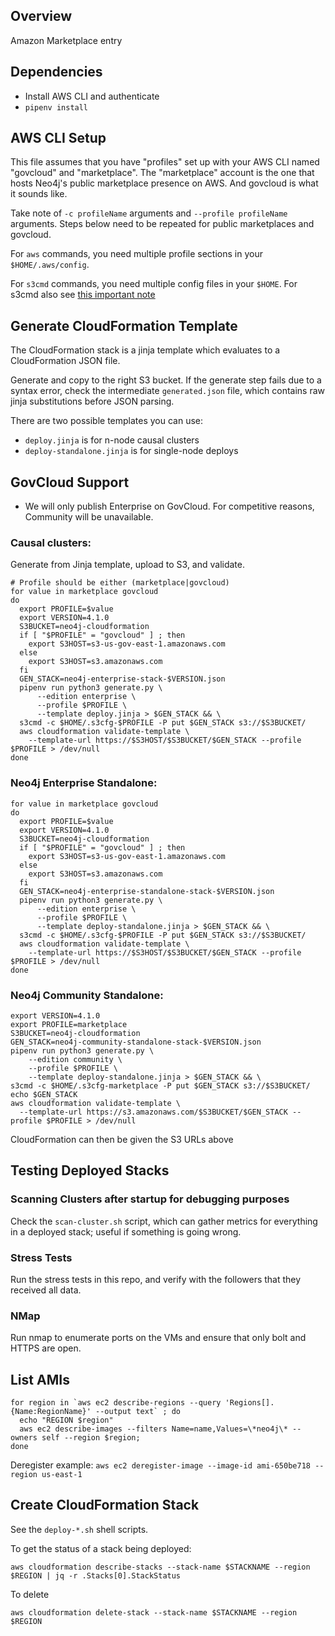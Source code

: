 ## Overview

Amazon Marketplace entry

## Dependencies

* Install AWS CLI and authenticate
* `pipenv install`

## AWS CLI Setup

This file assumes that you have "profiles" set up with your AWS CLI named "govcloud" and
"marketplace".   The "marketplace" account is the one that hosts Neo4j's public marketplace
presence on AWS.  And govcloud is what it sounds like.

Take note of `-c profileName` arguments and `--profile profileName` arguments.   Steps
below need to be repeated for public marketplaces and govcloud.

For `aws` commands, you need multiple profile sections in your `$HOME/.aws/config`.

For `s3cmd` commands, you need multiple config files in your `$HOME`.  For s3cmd also see [this important note](https://stanlemon.net/2013/05/23/s3cmd-and-govcloud/)

## Generate CloudFormation Template

The CloudFormation stack is a jinja template which evaluates to a CloudFormation JSON file.

Generate and copy to the right S3 bucket.  If the generate step fails due to a syntax
error, check the intermediate `generated.json` file, which contains raw jinja substitutions
before JSON parsing.

There are two possible templates you can use:
* `deploy.jinja` is for n-node causal clusters
* `deploy-standalone.jinja` is for single-node deploys

## GovCloud Support

- We will only publish Enterprise on GovCloud.  For competitive reasons, Community will be
unavailable.

### Causal clusters:

Generate from Jinja template, upload to S3, and validate.

```
# Profile should be either (marketplace|govcloud)
for value in marketplace govcloud
do
  export PROFILE=$value
  export VERSION=4.1.0
  S3BUCKET=neo4j-cloudformation
  if [ "$PROFILE" = "govcloud" ] ; then
    export S3HOST=s3-us-gov-east-1.amazonaws.com
  else 
    export S3HOST=s3.amazonaws.com
  fi
  GEN_STACK=neo4j-enterprise-stack-$VERSION.json
  pipenv run python3 generate.py \
      --edition enterprise \
      --profile $PROFILE \
      --template deploy.jinja > $GEN_STACK && \
  s3cmd -c $HOME/.s3cfg-$PROFILE -P put $GEN_STACK s3://$S3BUCKET/
  aws cloudformation validate-template \
    --template-url https://$S3HOST/$S3BUCKET/$GEN_STACK --profile $PROFILE > /dev/null
done
```

### Neo4j Enterprise Standalone:

```
for value in marketplace govcloud
do
  export PROFILE=$value
  export VERSION=4.1.0
  S3BUCKET=neo4j-cloudformation
  if [ "$PROFILE" = "govcloud" ] ; then
    export S3HOST=s3-us-gov-east-1.amazonaws.com
  else 
    export S3HOST=s3.amazonaws.com
  fi
  GEN_STACK=neo4j-enterprise-standalone-stack-$VERSION.json
  pipenv run python3 generate.py \
      --edition enterprise \
      --profile $PROFILE \
      --template deploy-standalone.jinja > $GEN_STACK && \
  s3cmd -c $HOME/.s3cfg-$PROFILE -P put $GEN_STACK s3://$S3BUCKET/
  aws cloudformation validate-template \
    --template-url https://$S3HOST/$S3BUCKET/$GEN_STACK --profile $PROFILE > /dev/null
done
```

### Neo4j Community Standalone:

```
export VERSION=4.1.0
export PROFILE=marketplace
S3BUCKET=neo4j-cloudformation
GEN_STACK=neo4j-community-standalone-stack-$VERSION.json
pipenv run python3 generate.py \
    --edition community \
    --profile $PROFILE \
    --template deploy-standalone.jinja > $GEN_STACK && \
s3cmd -c $HOME/.s3cfg-marketplace -P put $GEN_STACK s3://$S3BUCKET/
echo $GEN_STACK
aws cloudformation validate-template \
  --template-url https://s3.amazonaws.com/$S3BUCKET/$GEN_STACK --profile $PROFILE > /dev/null
```

CloudFormation can then be given the S3 URLs above

## Testing Deployed Stacks

### Scanning Clusters after startup for debugging purposes

Check the `scan-cluster.sh` script, which can gather metrics for everything
in a deployed stack; useful if something is going wrong.

### Stress Tests

Run the stress tests in this repo, and verify with the followers that they
received all data.

### NMap

Run nmap to enumerate ports on the VMs and ensure that only bolt and HTTPS are open.

## List AMIs

```
for region in `aws ec2 describe-regions --query 'Regions[].{Name:RegionName}' --output text` ; do
  echo "REGION $region" 
  aws ec2 describe-images --filters Name=name,Values=\*neo4j\* --owners self --region $region;
done
```

Deregister example: `aws ec2 deregister-image --image-id ami-650be718 --region us-east-1`

## Create CloudFormation Stack

See the `deploy-*.sh` shell scripts.

To get the status of a stack being deployed:

```
aws cloudformation describe-stacks --stack-name $STACKNAME --region $REGION | jq -r .Stacks[0].StackStatus
```

To delete

```
aws cloudformation delete-stack --stack-name $STACKNAME --region $REGION
```